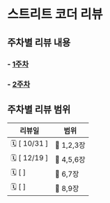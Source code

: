 # 스트리트 코더 리뷰

## 주차별 리뷰 내용

### - [1주차](summary.md)

### - [2주차](week2/summary.md)

## 주차별 리뷰 범위

| 리뷰일           | 범위        |
| ------------- | --------- |
| 🗓 \[ 10/31 ] | 📘 1,2,3장 |
| 🗓 \[ 12/19 ] | 📘 4,5,6장 |
| 🗓 \[ ]       | 📘 6,7장   |
| 🗓 \[ ]       | 📘 8,9장   |

